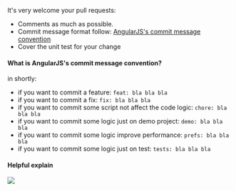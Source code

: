 It's very welcome your pull requests:

- Comments as much as possible.
- Commit message format follow: [AngularJS's commit message convention](https://github.com/angular/angular.js/blob/master/CONTRIBUTING.md#-git-commit-guidelines)
- Cover the unit test for your change

#### What is AngularJS's commit message convention?

in shortly:

- if you want to commit a feature: `feat: bla bla bla`
- if you want to commit a fix: `fix: bla bla bla`
- if you want to commit some script not affect the code logic: `chore: bla bla bla`
- if you want to commit some logic just on demo project: `demo: bla bla bla`
- if you want to commit some logic improve performance: `prefs: bla bla bla`
- if you want to commit some logic just on test: `tests: bla bla bla`

#### Helpful explain

![][check_before_chain_img]

[check_before_chain_img]: https://github.com/lingochamp/okdownload/raw/master/art/check_before_chain.png
